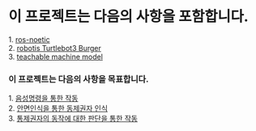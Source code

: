# 이 프로젝트는 다음의 사항을 포함합니다.
<div> 1. <a href="http://wiki.ros.org/noetic/Installation">ros-noetic</a></div>
<div> 2. <a href="https://emanual.robotis.com/docs/en/platform/turtlebot3/overview/">robotis Turtlebot3 Burger</a></div>
<div> 3. <a href="https://teachablemachine.withgoogle.com/">teachable machine model</a></div> 

### 이 프로젝트는 다음의 사항을 목표합니다.
<div> 1. <a href="http://www.rex-ai.info/docs/AI_Example_CNN_speech_recognize">음성명령을 통한 작동</a></div>
<div> 2. <a href="https://deep-eye.tistory.com/18">안면인식을 통한 동제권자 인식</a></div>
<div> 3. <a href="https://wikidocs.net/79689">통제권자의 동작에 대한 판단을 통한 작동</a></div> 